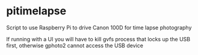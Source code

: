# pitimelapse
Script to use Raspberry Pi to drive Canon 100D for time lapse photography

If running with a UI you will have to kill gvfs process that locks up the USB first, otherwise
gphoto2 cannot access the USB device
